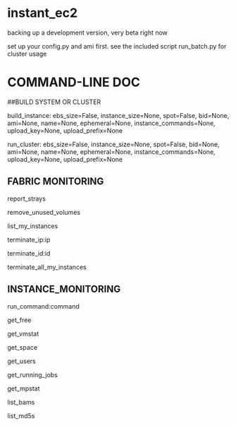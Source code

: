 # instant_ec2

backing up a development version, very beta right now

set up your config.py and ami first. see the included script run_batch.py for cluster usage


#      COMMAND-LINE DOC     #

##BUILD SYSTEM OR CLUSTER

build_instance: ebs_size=False, instance_size=None, spot=False, bid=None, ami=None, name=None, ephemeral=None, instance_commands=None, upload_key=None, upload_prefix=None

run_cluster:    ebs_size=False, instance_size=None, spot=False, bid=None, ami=None, name=None, ephemeral=None, instance_commands=None, upload_key=None, upload_prefix=None

## FABRIC MONITORING

report_strays

remove_unused_volumes

list_my_instances

terminate_ip:ip

terminate_id:id

terminate_all_my_instances
 

## INSTANCE_MONITORING

run_command:command

get_free

get_vmstat

get_space

get_users

get_running_jobs

get_mpstat

list_bams

list_md5s

